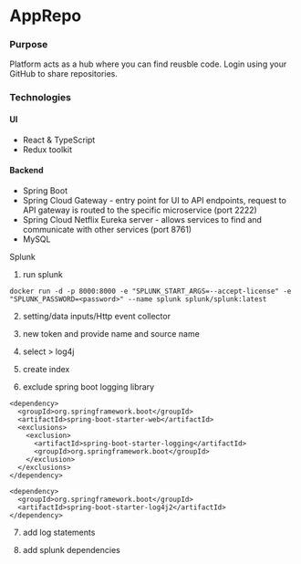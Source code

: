 # AppRepo

### Purpose
Platform acts as a hub where you can find reusble code. Login using your GitHub to share repositories.

### Technologies

#### UI
- React & TypeScript
- Redux toolkit

#### Backend
- Spring Boot
- Spring Cloud Gateway - entry point for UI to API endpoints, request to API gateway is routed to the specific microservice (port 2222)
- Spring Cloud Netflix Eureka server - allows services to find and communicate with other services (port 8761)
- MySQL

Splunk

1. run splunk

```
docker run -d -p 8000:8000 -e "SPLUNK_START_ARGS=--accept-license" -e "SPLUNK_PASSWORD=<password>" --name splunk splunk/splunk:latest
```

2. setting/data inputs/Http event collector

3. new token and provide name and source name

4. select > log4j

5. create index

6. exclude spring boot logging library

```
<dependency>
  <groupId>org.springframework.boot</groupId>
  <artifactId>spring-boot-starter-web</artifactId>
  <exclusions>
    <exclusion>
      <artifactId>spring-boot-starter-logging</artifactId>
      <groupId>org.springframework.boot</groupId>
    </exclusion>
  </exclusions>
</dependency>

<dependency>
  <groupId>org.springframework.boot</groupId>
  <artifactId>spring-boot-starter-log4j2</artifactId>
</dependency>
```

7. add log statements

8. add splunk dependencies

```
```